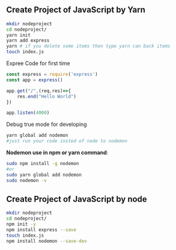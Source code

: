 ## Create Project of JavaScript by Yarn
```bash
mkdir nodeproject
cd nodeproject/
yarn init
yarn add express
yarn # if you delete some items then type yarn can back items
touch index.js
```
Expree Code for first time
```JavaScript
const express = require('express')
const app = express()

app.get("/",(req,res)=>{
    res.end("Hello World")
})

app.listen(4000)
```
Debug true mode for developing 
```bash
yarn global add nodemon
#just run your code insted of node to nodemon
```
**Nodemon use in npm or yarn command**:
```bash
sudo npm install -g nodemon
#or
sudo yarn global add nodemon
sudo nodemon -v
```

## Create Project of JavaScript by node
```bash
mkdir nodeproject
cd nodeproject/
npm init -y
npm install express --save
touch index.js
npm install nodemon --save-dev
```
